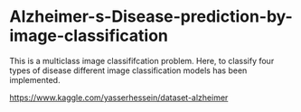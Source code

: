 # Alzheimer-s-Disease-prediction-by-image-classification
This is a multiclass image classififcation problem. Here, to classify four types of disease different image classification models has been implemented.


https://www.kaggle.com/yasserhessein/dataset-alzheimer
